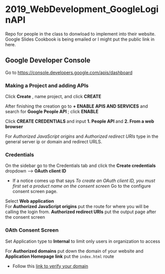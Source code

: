 # 2019_WebDevelopment_GoogleLoginAPI
Repo for people in the class to donwload to implement into their website. Google Slides Cookbook is being emailed or I might put the
public link in here. <br>


## Google Developer Console 
  Go to https://console.developers.google.com/apis/dashboard
  
 ### Making a Project and adding APIs
  
  Click **Create** , name project, and click **CREATE**
  
  After finishing the creation go to **+ ENABLE APIS AND SERVICES** and search for <b> Google People API </b>; click <b> ENABLE </b>
  
  Click <b> CREATE CREDENTIALS </b> and input <b> 1. People API </b> and <b> 2. From a web browser </b> 
  
  For <i> Authorized JavaScript origins </i> and <i> Authorized redirect URIs </i> type in the general server ip or domain and redirect URLS.
  
  
### Credentials
 
 On the sidebar go to the Credentials tab and click the <b> Create credentials </b> dropdown --> <b> 0Auth client ID </b>
 
* If a notice comes up that says _To create an OAuth client ID, you must first set a product name on the consent screen_ Go to the  configure consent screen page.

Select **Web application**  
For **Authorized JavaScript origins** put the route for where you will be calling the login from.
**Authorized redirect URIs** put the output page after the consent screen

### 0Ath Consent Screen

Set Application type to <b>Internal</b> to limit only users in organization to access

For **Authorized domains** put down the domain of your website and **Application Homepage link** put the `index.html` route

 * Follow this [link to verify your domain](https://search.google.com/search-console/welcome)

  




 
  

